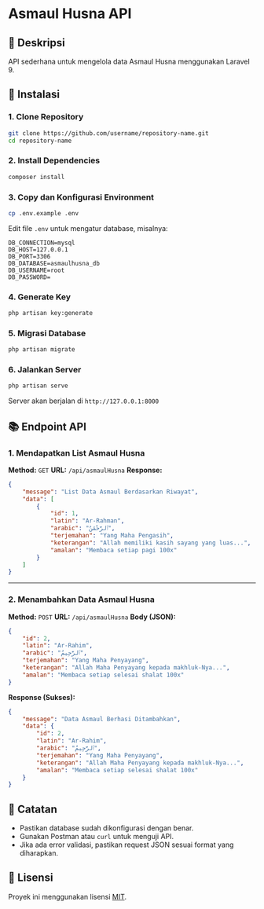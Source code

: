 # Asmaul Husna API

## 📌 Deskripsi
API sederhana untuk mengelola data Asmaul Husna menggunakan Laravel 9.

## 🚀 Instalasi
### 1. Clone Repository
```bash
git clone https://github.com/username/repository-name.git
cd repository-name
```

### 2. Install Dependencies
```bash
composer install
```

### 3. Copy dan Konfigurasi Environment
```bash
cp .env.example .env
```
Edit file `.env` untuk mengatur database, misalnya:
```env
DB_CONNECTION=mysql
DB_HOST=127.0.0.1
DB_PORT=3306
DB_DATABASE=asmaulhusna_db
DB_USERNAME=root
DB_PASSWORD=
```

### 4. Generate Key
```bash
php artisan key:generate
```

### 5. Migrasi Database
```bash
php artisan migrate
```

### 6. Jalankan Server
```bash
php artisan serve
```
Server akan berjalan di `http://127.0.0.1:8000`

## 📚 Endpoint API

### **1. Mendapatkan List Asmaul Husna**
**Method:** `GET`
**URL:** `/api/asmaulHusna`
**Response:**
```json
{
    "message": "List Data Asmaul Berdasarkan Riwayat",
    "data": [
        {
            "id": 1,
            "latin": "Ar-Rahman",
            "arabic": "ٱلرَّحْمَٰنُ",
            "terjemahan": "Yang Maha Pengasih",
            "keterangan": "Allah memiliki kasih sayang yang luas...",
            "amalan": "Membaca setiap pagi 100x"
        }
    ]
}
```

---

### **2. Menambahkan Data Asmaul Husna**
**Method:** `POST`
**URL:** `/api/asmaulHusna`
**Body (JSON):**
```json
{
    "id": 2,
    "latin": "Ar-Rahim",
    "arabic": "ٱلرَّحِيمُ",
    "terjemahan": "Yang Maha Penyayang",
    "keterangan": "Allah Maha Penyayang kepada makhluk-Nya...",
    "amalan": "Membaca setiap selesai shalat 100x"
}
```
**Response (Sukses):**
```json
{
    "message": "Data Asmaul Berhasi Ditambahkan",
    "data": {
        "id": 2,
        "latin": "Ar-Rahim",
        "arabic": "ٱلرَّحِيمُ",
        "terjemahan": "Yang Maha Penyayang",
        "keterangan": "Allah Maha Penyayang kepada makhluk-Nya...",
        "amalan": "Membaca setiap selesai shalat 100x"
    }
}
```

## 📌 Catatan
- Pastikan database sudah dikonfigurasi dengan benar.
- Gunakan Postman atau `curl` untuk menguji API.
- Jika ada error validasi, pastikan request JSON sesuai format yang diharapkan.

## 📜 Lisensi
Proyek ini menggunakan lisensi [MIT](LICENSE).
